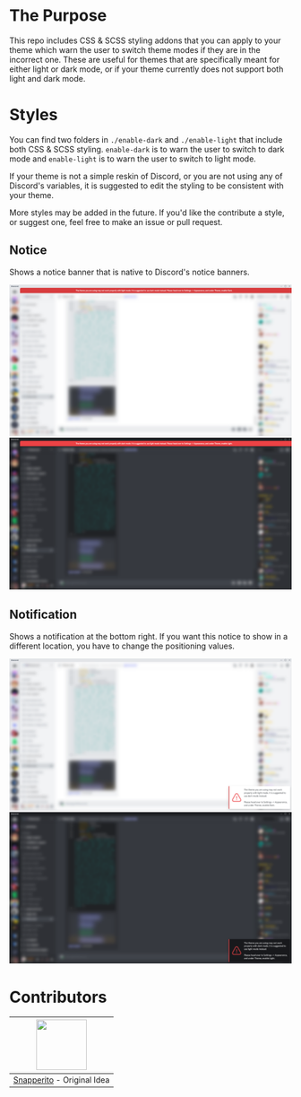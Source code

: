 # The Purpose
This repo includes CSS & SCSS styling addons that you can apply to your theme which warn the user to switch theme modes if they are in the incorrect one. These are useful for themes that are specifically meant for either light or dark mode, or if your theme currently does not support both light and dark mode.

# Styles
You can find two folders in `./enable-dark` and `./enable-light` that include both CSS & SCSS styling. `enable-dark` is to warn the user to switch to dark mode and `enable-light` is to warn the user to switch to light mode.

If your theme is not a simple reskin of Discord, or you are not using any of Discord's variables, it is suggested to edit the styling to be consistent with your theme.

More styles may be added in the future. If you'd like the contribute a style, or suggest one, feel free to make an issue or pull request.

## Notice
Shows a notice banner that is native to Discord's notice banners.

<img src="./assets/notice_enable-dark.png">

<img src="./assets/notice_enable-light.png">

## Notification
Shows a notification at the bottom right. If you want this notice to show in a different location, you have to change the positioning values.

<img src="./assets/notification_enable-dark.png">

<img src="./assets/notification_enable-light.png">

# Contributors
|<a href="https://github.com/Snapperito"><img src="https://avatars.githubusercontent.com/u/52221287?v=4" width="90px" height="90px"></a>|
|:-:|
|[Snapperito](https://github.com/Snapperito) - Original Idea|